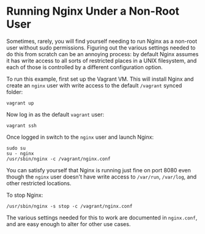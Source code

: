 # Running Nginx Under a Non-Root User

Sometimes, rarely, you will find yourself needing to run Nginx as a non-root
user without sudo permissions. Figuring out the various settings needed to do
this from scratch can be an annoying process: by default Nginx assumes it has
write access to all sorts of restricted places in a UNIX filesystem, and each
of those is controlled by a different configuration option.

To run this example, first set up the Vagrant VM. This will install Nginx and
create an `nginx` user with write access to the default `/vagrant` synced
folder:

```
vagrant up
```

Now log in as the default `vagrant` user:

```
vagrant ssh
```

Once logged in switch to the `nginx` user and launch Nginx:

```
sudo su
su - nginx
/usr/sbin/nginx -c /vagrant/nginx.conf
```

You can satisfy yourself that Nginx is running just fine on port 8080 even
though the `nginx` user doesn't have write access to `/var/run`, `/var/log`, and
other restricted locations.

To stop Nginx:

```
/usr/sbin/nginx -s stop -c /vagrant/nginx.conf
```

The various settings needed for this to work are documented in `nginx.conf`, and
are easy enough to alter for other use cases.
